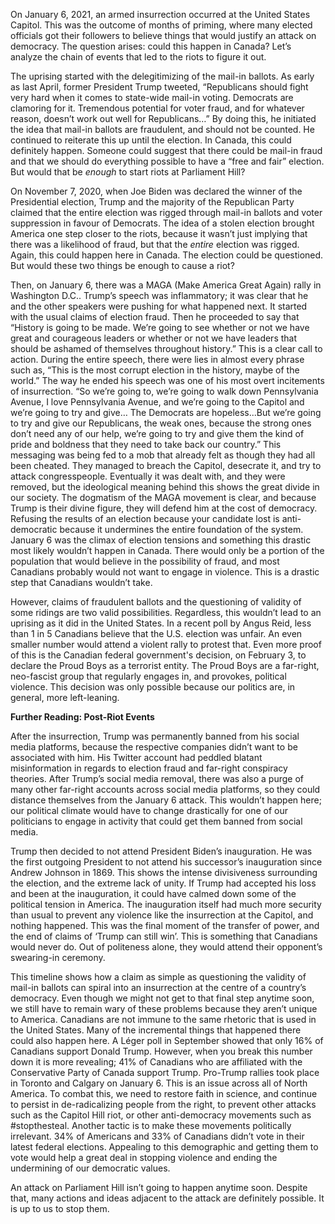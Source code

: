 
On January 6, 2021, an armed insurrection occurred at the United States
Capitol. This was the outcome of months of priming, where many elected
officials got their followers to believe things that would justify an
attack on democracy. The question arises: could this happen in Canada?
Let’s analyze the chain of events that led to the riots to figure it
out.

The uprising started with the delegitimizing of the mail-in ballots. As
early as last April, former President Trump tweeted, “Republicans should
fight very hard when it comes to state-wide mail-in voting. Democrats
are clamoring for it. Tremendous potential for voter fraud, and for
whatever reason, doesn’t work out well for Republicans…” By doing this,
he initiated the idea that mail-in ballots are fraudulent, and should
not be counted. He continued to reiterate this up until the election. In
Canada, this could definitely happen. Someone could suggest that there
could be mail-in fraud and that we should do everything possible to have
a “free and fair” election. But would that be *enough* to start riots at
Parliament Hill?

On November 7, 2020, when Joe Biden was declared the winner of the
Presidential election, Trump and the majority of the Republican Party
claimed that the entire election was rigged through mail-in ballots and
voter suppression in favour of Democrats. The idea of a stolen election
brought America one step closer to the riots, because it wasn’t just
implying that there was a likelihood of fraud, but that the *entire*
election was rigged. Again, this could happen here in Canada. The
election could be questioned. But would these two things be enough to
cause a riot?

Then, on January 6, there was a MAGA (Make America Great Again) rally in
Washington D.C.. Trump’s speech was inflammatory; it was clear that he
and the other speakers were pushing for what happened next. It started
with the usual claims of election fraud. Then he proceeded to say that
“History is going to be made. We’re going to see whether or not we have
great and courageous leaders or whether or not we have leaders that
should be ashamed of themselves throughout history.” This is a clear
call to action. During the entire speech, there were lies in almost
every phrase such as, “This is the most corrupt election in the history,
maybe of the world.” The way he ended his speech was one of his most
overt incitements of insurrection. “So we’re going to, we’re going to
walk down Pennsylvania Avenue, I love Pennsylvania Avenue, and we’re
going to the Capitol and we’re going to try and give… The Democrats are
hopeless...But we’re going to try and give our Republicans, the weak
ones, because the strong ones don’t need any of our help, we’re going to
try and give them the kind of pride and boldness that they need to take
back our country.” This messaging was being fed to a mob that already
felt as though they had all been cheated. They managed to breach the
Capitol, desecrate it, and try to attack congresspeople. Eventually it
was dealt with, and they were removed, but the ideological meaning
behind this shows the great divide in our society. The dogmatism of the
MAGA movement is clear, and because Trump is their divine figure, they
will defend him at the cost of democracy. Refusing the results of an
election because your candidate lost is anti-democratic because it
undermines the entire foundation of the system. January 6 was the climax
of election tensions and something this drastic most likely wouldn’t
happen in Canada. There would only be a portion of the population that
would believe in the possibility of fraud, and most Canadians probably
would not want to engage in violence. This is a drastic step that
Canadians wouldn’t take.

However, claims of fraudulent ballots and the questioning of validity of
some ridings are two valid possibilities. Regardless, this wouldn’t lead
to an uprising as it did in the United States. In a recent poll by Angus
Reid, less than 1 in 5 Canadians believe that the U.S. election was
unfair. An even smaller number would attend a violent rally to protest
that. Even more proof of this is the Canadian federal government's
decision, on February 3, to declare the Proud Boys as a terrorist
entity. The Proud Boys are a far-right, neo-fascist group that regularly
engages in, and provokes, political violence. This decision was only
possible because our politics are, in general, more left-leaning.

**Further Reading: Post-Riot Events**

After the insurrection, Trump was permanently banned from his social
media platforms, because the respective companies didn’t want to be
associated with him. His Twitter account had peddled blatant
misinformation in regards to election fraud and far-right conspiracy
theories. After Trump’s social media removal, there was also a purge of
many other far-right accounts across social media platforms, so they
could distance themselves from the January 6 attack. This wouldn’t
happen here; our political climate would have to change drastically for
one of our politicians to engage in activity that could get them banned
from social media.

Trump then decided to not attend President Biden’s inauguration. He was
the first outgoing President to not attend his successor’s inauguration
since Andrew Johnson in 1869. This shows the intense divisiveness
surrounding the election, and the extreme lack of unity. If Trump had
accepted his loss and been at the inauguration, it could have calmed
down some of the political tension in America. The inauguration itself
had much more security than usual to prevent any violence like the
insurrection at the Capitol, and nothing happened. This was the final
moment of the transfer of power, and the end of claims of ‘Trump can
still win’. This is something that Canadians would never do. Out of
politeness alone, they would attend their opponent’s swearing-in
ceremony.

This timeline shows how a claim as simple as questioning the validity of
mail-in ballots can spiral into an insurrection at the centre of a
country’s democracy. Even though we might not get to that final step
anytime soon, we still have to remain wary of these problems because
they aren’t unique to America. Canadians are not immune to the same
rhetoric that is used in the United States. Many of the incremental
things that happened there could also happen here. A Léger poll in
September showed that only 16% of Canadians support Donald Trump.
However, when you break this number down it is more revealing; 41% of
Canadians who are affiliated with the Conservative Party of Canada
support Trump. Pro-Trump rallies took place in Toronto and Calgary on
January 6. This is an issue across all of North America. To combat this,
we need to restore faith in science, and continue to persist in
de-radicalizing people from the right, to prevent other attacks such as
the Capitol Hill riot, or other anti-democracy movements such as
\#stopthesteal. Another tactic is to make these movements politically
irrelevant. 34% of Americans and 33% of Canadians didn’t vote in their
latest federal elections. Appealing to this demographic and getting them
to vote would help a great deal in stopping violence and ending the
undermining of our democratic values.

An attack on Parliament Hill isn’t going to happen anytime soon. Despite
that, many actions and ideas adjacent to the attack are definitely
possible. It is up to us to stop them.
